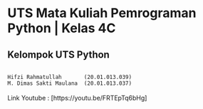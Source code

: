 # UTS Mata Kuliah Pemrograman Python | Kelas 4C

<h2>Kelompok UTS Python</h2>
<code align="center">
Hifzi Rahmatullah       (20.01.013.039)
M. Dimas Sakti Maulana  (20.01.013.037)
</code>
<br>
Link Youtube : [https://youtu.be/FRTEpTq6bHg]
